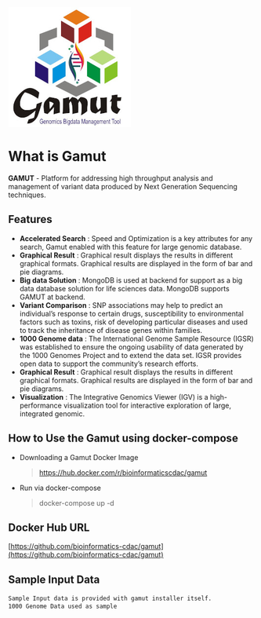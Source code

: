 
![logo](https://raw.githubusercontent.com/bioinformatics-cdac/gamut/main/docs/img/logo-gamut.jpg)
# What is Gamut

**GAMUT** - Platform for addressing high throughput analysis and management of variant data produced by Next Generation Sequencing techniques.

## Features
- **Accelerated Search** : Speed and Optimization is a key attributes for any search, Gamut enabled with this feature for large genomic database.
- **Graphical Result** : Graphical result displays the results in different graphical formats. Graphical results are displayed in the form of bar and pie diagrams.
- **Big data Solution** : MongoDB is used at backend for support as a big data database solution for life sciences data. MongoDB supports GAMUT at backend.
- **Variant Comparison** : SNP associations may help to predict an individual’s response to certain drugs, susceptibility to environmental factors such as toxins, risk of developing particular diseases and used to track the inheritance of disease genes within families.
- **1000 Genome data** : The International Genome Sample Resource (IGSR) was established to ensure the ongoing usability of data generated by the 1000 Genomes Project and to extend the data set. IGSR provides open data to support the community’s research efforts.
- **Graphical Result** : Graphical result displays the results in different graphical formats. Graphical results are displayed in the form of bar and pie diagrams.
- **Visualization** : The Integrative Genomics Viewer (IGV) is a high- performance visualization tool for interactive exploration of large, integrated genomic.

How to Use the Gamut using docker-compose
---------------------------
- Downloading a Gamut  Docker Image
	>  https://hub.docker.com/r/bioinformaticscdac/gamut
- Run via docker-compose
	> docker-compose up -d

## Docker Hub URL

[https://github.com/bioinformatics-cdac/gamut](https://github.com/bioinformatics-cdac/gamut)


## Sample Input Data
	Sample Input data is provided with gamut installer itself.  
	1000 Genome Data used as sample
